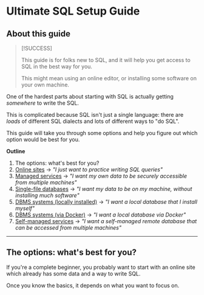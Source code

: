 # Ultimate SQL Setup Guide

## About this guide

> [!SUCCESS]
>
> This guide is for folks new to SQL, and it will help you get access to SQL in the best way for you.
>
> This might mean using an online editor, or installing some software on your own machine.

One of the hardest parts about starting with SQL is actually getting _somewhere_ to write the SQL.

This is complicated because SQL isn't just a single language: there are _loads_ of different SQL dialects and lots of different ways to "do SQL".

This guide will take you through some options and help you figure out which option would be best for you.

**Outline**

1. The options: what's best for you?
2. [Online sites](./01-online-sites.md) → _"I just want to practice writing SQL queries"_
3. [Managed services](./02-managed-services.md) → _"I want my own data to be securely accessible from multiple machines"_
4. [Single-file databases](./03-single-file-databases.md) → _"I want my data to be on my machine, without installing much software"_
5. [DBMS systems (locally installed)](./04-dbms-system-locally-installed.md) → _"I want a local database that I install myself"_
6. [DBMS systems (via Docker)](./05-dbms-system-docker.md) → _"I want a local database via Docker"_
7. [Self-managed services](./06-self-managed-services.md) → _"I want a self-managed remote database that can be accessed from multiple machines"_

---

## The options: what's best for you?

If you're a complete beginner, you probably want to start with an online site which already has some data and a way to write SQL.

Once you know the basics, it depends on what you want to focus on.
